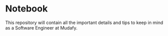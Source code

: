 # Notebook

This repository will contain all the important details and tips to keep in mind as a Software Engineer at Mudafy.